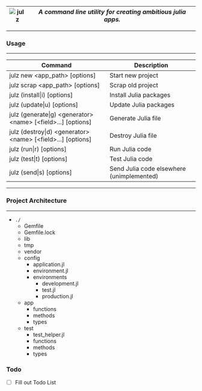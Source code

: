 ![julz](https://raw.githubusercontent.com/djsegal/julz/master/julz_logo.png) | ***A command line utility for creating ambitious julia apps.***
--- | --------

---------------

### Usage

---------------

| Command  | Description |
| ------------- | ------------- |
| julz new \<app_path\> [options] | Start new project |
| julz scrap \<app_path\> [options] | Scrap old project |
| julz (install\|i) [options] | Install Julia packages |
| julz (update\|u) [options] | Update Julia packages |
| julz (generate\|g) \<generator\> \<name\> [\<field\>...] [options] | Generate Julia file |
| julz (destroy\|d) \<generator\> \<name\> [\<field\>...] [options] | Destroy Julia file |
| julz (run\|r) [options] | Run Julia code |
| julz (test\|t) [options] | Test Julia code |
| julz (send\|s) [options] | Send Julia code elsewhere (unimplemented) |

---------------

### Project Architecture

---------------

- `./`
  - Gemfile
  - Gemfile.lock
  - lib
  - tmp
  - vendor
  - config
    - application.jl
    - environment.jl
    - environments
      - development.jl
      - test.jl
      - production.jl
  - app
    - functions
    - methods
    - types
  - test
    - test_helper.jl
    - functions
    - methods
    - types


### Todo

- [ ] Fill out Todo List
